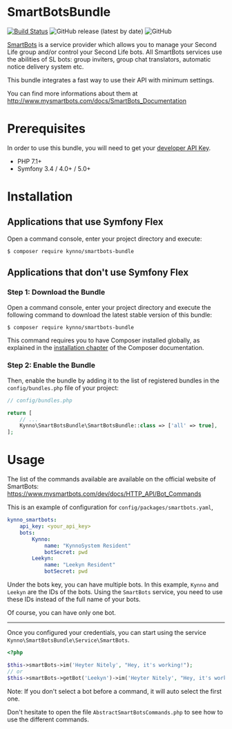 SmartBotsBundle
============
[![Build Status](https://travis-ci.com/Kynno/SmartBotsBundle.svg?token=zRjaMaujwSVSWE7UcXcX&branch=master)](https://travis-ci.com/Kynno/SmartBotsBundle)
![GitHub release (latest by date)](https://img.shields.io/github/v/release/kynno/SmartBotsBundle)
![GitHub](https://img.shields.io/github/license/kynno/SmartBotsBundle)

[SmartBots](https://www.mysmartbots.com/) is a service provider which allows you to manage your Second Life group and/or control your Second Life bots. All SmartBots services use the abilities of SL bots: group inviters, group chat translators, automatic notice delivery system etc.

This bundle integrates a fast way to use their API with minimum settings. 

You can find more informations about them at http://www.mysmartbots.com/docs/SmartBots_Documentation


Prerequisites
============

In order to use this bundle, you will need to get your [developer API Key](https://www.mysmartbots.com/process/adminbot.html).

* PHP 7.1+
* Symfony 3.4 / 4.0+ / 5.0+


Installation 
============

Applications that use Symfony Flex
----------------------------------

Open a command console, enter your project directory and execute:

```console
$ composer require kynno/smartbots-bundle
```

Applications that don't use Symfony Flex
----------------------------------------

### Step 1: Download the Bundle

Open a command console, enter your project directory and execute the
following command to download the latest stable version of this bundle:

```console
$ composer require kynno/smartbots-bundle
```

This command requires you to have Composer installed globally, as explained
in the [installation chapter](https://getcomposer.org/doc/00-intro.md)
of the Composer documentation.

### Step 2: Enable the Bundle

Then, enable the bundle by adding it to the list of registered bundles
in the `config/bundles.php` file of your project:

```php
// config/bundles.php

return [
    // ...
    Kynno\SmartBotsBundle\SmartBotsBundle::class => ['all' => true],
];
```


Usage
============
The list of the commands available are available on the official website of SmartBots: https://www.mysmartbots.com/dev/docs/HTTP_API/Bot_Commands

This is an example of configuration for `config/packages/smartbots.yaml`,

```yaml
kynno_smartbots:
    api_key: <your_api_key>
    bots:
        Kynno:
            name: "KynnoSystem Resident"
            botSecret: pwd
        Leekyn:
            name: "Leekyn Resident"
            botSecret: pwd
```

Under the bots key, you can have multiple bots. In this example, `Kynno` and `Leekyn` are the IDs of the bots.
Using the `SmartBots` service, you need to use these IDs instead of the full name of your bots.

Of course, you can have only one bot.

---
Once you configured your credentials, you can start using the service `Kynno\SmartBotsBundle\Service\SmartBots`.

```php
<?php

$this->smartBots->im('Heyter Nitely', "Hey, it's working!");
// or
$this->smartBots->getBot('Leekyn')->im('Heyter Nitely', "Hey, it's working with a specific bot!");
```
Note: If you don't select a bot before a command, it will auto select the first one. 

Don't hesitate to open the file `AbstractSmartBotsCommands.php` to see how to use the different commands.

